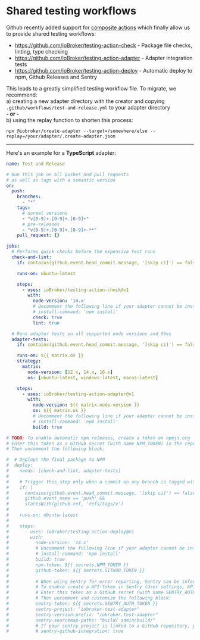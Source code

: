 # Shared testing workflows

Github recently added support for [composite actions](https://github.blog/changelog/2021-08-25-github-actions-reduce-duplication-with-action-composition/) which finally allow us to provide shared testing workflows:

-   https://github.com/ioBroker/testing-action-check - Package file checks, linting, type checking
-   https://github.com/ioBroker/testing-action-adapter - Adapter integration tests
-   https://github.com/ioBroker/testing-action-deploy - Automatic deploy to npm, Github Releases and Sentry

This leads to a greatly simplified testing workflow file. To migrate, we recommend:  
a) creating a new adapter directory with the creator and copying `.github/workflows/test-and-release.yml` to your adapter directory  
**- or -**  
b) using the replay function to shorten this process:

```
npx @iobroker/create-adapter --target=/somewhere/else --replay=/your/adapter/.create-adapter.json
```

---

Here's an example for a **TypeScript** adapter:

<!-- prettier-ignore -->
```yml
name: Test and Release

# Run this job on all pushes and pull requests
# as well as tags with a semantic version
on:
  push:
    branches:
      - "*"
    tags:
      # normal versions
      - "v[0-9]+.[0-9]+.[0-9]+"
      # pre-releases
      - "v[0-9]+.[0-9]+.[0-9]+-**"
    pull_request: {}

jobs:
  # Performs quick checks before the expensive test runs
  check-and-lint:
    if: contains(github.event.head_commit.message, '[skip ci]') == false

    runs-on: ubuntu-latest

    steps:
      - uses: ioBroker/testing-action-check@v1
        with:
          node-version: '14.x'
          # Uncomment the following line if your adapter cannot be installed using 'npm ci'
          # install-command: 'npm install'
          check: true
          lint: true

  # Runs adapter tests on all supported node versions and OSes
  adapter-tests:
    if: contains(github.event.head_commit.message, '[skip ci]') == false

    runs-on: ${{ matrix.os }}
    strategy:
      matrix:
        node-version: [12.x, 14.x, 16.x]
        os: [ubuntu-latest, windows-latest, macos-latest]

    steps:
      - uses: ioBroker/testing-action-adapter@v1
        with:
          node-version: ${{ matrix.node-version }}
          os: ${{ matrix.os }}
          # Uncomment the following line if your adapter cannot be installed using 'npm ci'
          # install-command: 'npm install'
          build: true

# TODO: To enable automatic npm releases, create a token on npmjs.org 
# Enter this token as a GitHub secret (with name NPM_TOKEN) in the repository options
# Then uncomment the following block:

#  # Deploys the final package to NPM
#  deploy:
#    needs: [check-and-lint, adapter-tests]
#
#    # Trigger this step only when a commit on any branch is tagged with a version number
#    if: |
#      contains(github.event.head_commit.message, '[skip ci]') == false &&
#      github.event_name == 'push' &&
#      startsWith(github.ref, 'refs/tags/v')
#
#    runs-on: ubuntu-latest
#
#    steps:
#      - uses: ioBroker/testing-action-deploy@v1
#        with:
#          node-version: '14.x'
#          # Uncomment the following line if your adapter cannot be installed using 'npm ci'
#          # install-command: 'npm install'
#          build: true
#          npm-token: ${{ secrets.NPM_TOKEN }}
#          github-token: ${{ secrets.GITHUB_TOKEN }}
#
#          # When using Sentry for error reporting, Sentry can be informed about new releases
#          # To enable create a API-Token in Sentry (User settings, API keys)
#          # Enter this token as a GitHub secret (with name SENTRY_AUTH_TOKEN) in the repository options
#          # Then uncomment and customize the following block:
#          sentry-token: ${{ secrets.SENTRY_AUTH_TOKEN }}
#          sentry-project: "iobroker-test-adapter"
#          sentry-version-prefix: "iobroker.test-adapter"
#          sentry-sourcemap-paths: "build/ admin/build/"
#          # If your sentry project is linked to a GitHub repository, you can enable the following option
#          # sentry-github-integration: true
```
